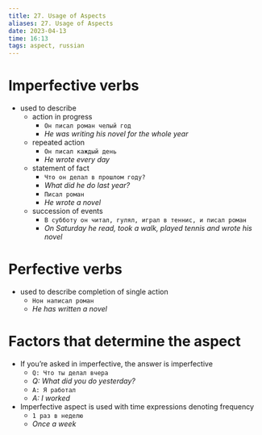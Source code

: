 ```yaml
---
title: 27. Usage of Aspects
aliases: 27. Usage of Aspects
date: 2023-04-13
time: 16:13
tags: aspect, russian
---
```


# Imperfective verbs

- used to describe
    - action in progress
        - `Он писал роман челый год`
        - *He was writing his novel for the whole year*
    - repeated action
        - `Он писал каждый день`
        - *He wrote every day*
    - statement of fact
        - `Что он делал в прошлом году?`
        - *What did he do last year?*
        - `Писал роман`
        - *He wrote a novel*
    - succession of events
        - `В субботу он читал, гулял, играл в теннис, и писал роман`
        - *On Saturday he read, took a walk, played tennis and wrote his novel*

# Perfective verbs

- used to describe completion of single action
    - `Нон написал роман`
    - *He has written a novel*

# Factors that determine the aspect

- If you’re asked in imperfective, the answer is imperfective
    - `Q: Что ты делал вчера`
    - *Q: What did you do yesterday?*
    - `A: Я работал`
    - *A: I worked*
- Imperfective aspect is used with time expressions denoting frequency
    - `1 раз в неделю`
    - *Once a week*